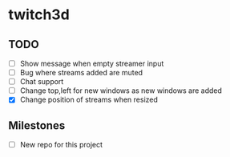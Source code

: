# twitch3d

## TODO
- [ ] Show message when empty streamer input
- [ ] Bug where streams added are muted
- [ ] Chat support
- [ ] Change top,left for new windows as new windows are added
- [x] Change position of streams when resized

## Milestones
- [ ] New repo for this project
